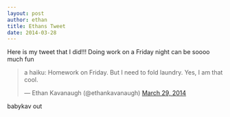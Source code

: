 ```yaml
---
layout: post
author: ethan 
title: Ethans Tweet
date: 2014-03-28
---
```


Here is my tweet that I did!!! 
Doing work on a Friday night can be soooo much fun

<blockquote class="twitter-tweet" lang="en"><p>a haiku: Homework on Friday. But I need to fold laundry. Yes, I am that cool.</p>&mdash; Ethan Kavanaugh (@ethankavanaugh) <a href="https://twitter.com/ethankavanaugh/statuses/449714967668097024">March 29, 2014</a></blockquote>
<script async src="//platform.twitter.com/widgets.js" charset="utf-8"></script>

babykav out
